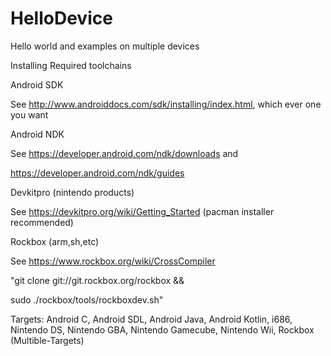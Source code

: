 # HelloDevice
Hello world and examples on multiple devices

Installing Required toolchains

Android SDK

See http://www.androiddocs.com/sdk/installing/index.html, which ever one you want

Android NDK

See https://developer.android.com/ndk/downloads and

https://developer.android.com/ndk/guides

Devkitpro (nintendo products)

See https://devkitpro.org/wiki/Getting_Started (pacman installer recommended)

Rockbox (arm,sh,etc)

See https://www.rockbox.org/wiki/CrossCompiler

"git clone git://git.rockbox.org/rockbox &&

sudo ./rockbox/tools/rockboxdev.sh"



Targets:
Android C, Android SDL, Android Java, Android Kotlin, i686, Nintendo DS, Nintendo GBA, Nintendo Gamecube, Nintendo Wii, Rockbox (Multible-Targets)





